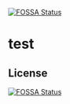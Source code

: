 [![FOSSA Status](https://app.fossa.io/api/projects/git%2Bgithub.com%2Fedisonlee55%2Ftest.svg?type=shield)](https://app.fossa.io/projects/git%2Bgithub.com%2Fedisonlee55%2Ftest?ref=badge_shield)

# test

## License
[![FOSSA Status](https://app.fossa.io/api/projects/git%2Bgithub.com%2Fedisonlee55%2Ftest.svg?type=large)](https://app.fossa.io/projects/git%2Bgithub.com%2Fedisonlee55%2Ftest?ref=badge_large)